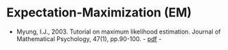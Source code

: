 # Expectation-Maximization (EM)

* Myung, I.J., 2003. Tutorial on maximum likelihood estimation. Journal of Mathematical Psychology, 47(1), pp.90-100. - [pdf](https://www.sciencedirect.com/science/article/abs/pii/S0022249602000287) -

